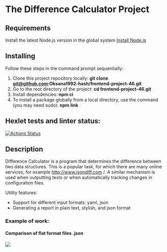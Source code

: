 # The Difference Calculator Project

## Requirements

Install the latest Node.js version in the global system [Install Node.js](https://github.com/Hexlet/ru-instructions/blob/main/nodejs.md)

## Installing

Follow these steps in the command prompt sequentially:

1. Clone this project repository locally: **git clone git@github.com:Oksana1992-hash/frontend-project-46.git**
2. Go to the root directory of the project: **cd frontend-project-46.git**
3. Install dependencies: **npm ci**
4. To install a package globally from a local directory, use the command (you may need sudo): **npm link**

## Hexlet tests and linter status:
[![Actions Status](https://github.com/Oksana1992-hash/frontend-project-46/actions/workflows/hexlet-check.yml/badge.svg)](https://github.com/Oksana1992-hash/frontend-project-46/actions)

## Description

Difference Calculator is a program that determines the difference between two data structures. This is a popular task, for which there are many online services, for example http://www.jsondiff.com /. A similar mechanism is used when outputting tests or when automatically tracking changes in configuration files.

Utility features:

* Support for different input formats: yaml, json
* Generating a report in plain text, stylish, and json format

### Example of work:

#### Comparison of flat format files .json
<a href="https://asciinema.org/a/GBrx5zpWLqP8TeuOjnH4UcWkz" target="_blank"><img src="https://asciinema.org/a/GBrx5zpWLqP8TeuOjnH4UcWkz.svg" /></a>